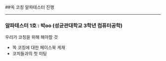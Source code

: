 ##쏙 코칭 알파테스터 진행

----

### 알파테스터 1호 : 박oo (성균관대학교 3학년 컴퓨터공학)

우리가 코칭을 위해 해야할 것
 * 쏙 코칭에 대한 페이스북 게재
 * 코치들과의 첫 미팅